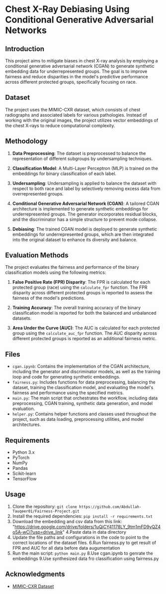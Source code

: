 # Chest X-Ray Debiasing Using Conditional Generative Adversarial Networks

## Introduction

This project aims to mitigate biases in chest X-ray analysis by employing a conditional generative adversarial network (CGAN) to generate synthetic embedding data for underrepresented groups. The goal is to improve fairness and reduce disparities in the model's predictive performance across different protected groups, specifically focusing on race.

## Dataset

The project uses the MIMIC-CXR dataset, which consists of chest radiographs and associated labels for various pathologies. Instead of working with the original images, the project utilizes vector embeddings of the chest X-rays to reduce computational complexity.

## Methodology

1. **Data Preprocessing**: The dataset is preprocessed to balance the representation of different subgroups by undersampling techniques.

2. **Classification Model**: A Multi-Layer Perceptron (MLP) is trained on the embeddings for binary classification of each label.

3. **Undersampling**: Undersampling is applied to balance the dataset with respect to both race and label by selectively removing excess data from overrepresented groups.

4. **Conditional Generative Adversarial Network (CGAN)**: A tailored CGAN architecture is implemented to generate synthetic embeddings for underrepresented groups. The generator incorporates residual blocks, and the discriminator has a simple structure to prevent mode collapse.

5. **Debiasing**: The trained CGAN model is deployed to generate synthetic embeddings for underrepresented groups, which are then integrated into the original dataset to enhance its diversity and balance.

## Evaluation Methods

The project evaluates the fairness and performance of the binary classification models using the following metrics:

1. **False Positive Rate (FPR) Disparity**: The FPR is calculated for each protected group (race) using the `calculate_fpr` function. The FPR disparity across different protected groups is reported to assess the fairness of the model's predictions.

2. **Training Accuracy**: The overall training accuracy of the binary classification model is reported for both the balanced and unbalanced datasets.

3. **Area Under the Curve (AUC)**: The AUC is calculated for each protected group using the `calculate_auc_fpr` function. The AUC disparity across different protected groups is reported as an additional fairness metric.

## Files

- `cgan.ipynb`: Contains the implementation of the CGAN architecture, including the generator and discriminator models, as well as the training loop and code for generating synthetic embeddings.
- `fairness.py`: Includes functions for data preprocessing, balancing the dataset, training the classification model, and evaluating the model's fairness and performance using the specified metrics.
- `main.py`: The main script that orchestrates the workflow, including data preprocessing, CGAN training, synthetic data generation, and model evaluation.
- `helper.py`: Contains helper functions and classes used throughout the project, such as data loading, preprocessing utilities, and model architectures.

## Requirements

- Python 3.x
- PyTorch
- NumPy
- Pandas
- Scikit-learn
- TensorFlow

## Usage

1. Clone the repository: `git clone https://github.com/Abdullah-Tauqeer01/Fairness-Project.git`
2. Install the required dependencies: `pip install -r requirements.txt`
3. Download the embedding and csv data from this link: "https://drive.google.com/drive/folders/1uQiCY41178LY_9tm1mFD9yQZ4o5A-wCi?usp=drive_link"
4.Paste data in data directory
5. Update the file paths and configurations in the code to point to the correct locations of the dataset files.
6.Run fairness.py to get result of FPR and AUC for all data before data augumentation
7. Run the main script: `python main.py`
8.Use cgan.ipynb to genrate the embeddings
9.Use synthesized data fro classification using fairness.py


## Acknowledgments

- [MIMIC-CXR Dataset](https://physionet.org/content/mimic-cxr/2.0.0/)

